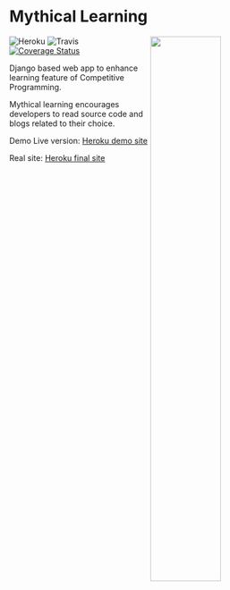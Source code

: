 # Mythical Learning

<img src = 'http://i.imgur.com/RTHUQNV.png' align="right" height="50%" width="50%"></img>
![Heroku](https://heroku-badge.herokuapp.com/?app=mythical-learning&root=admin&style=flat)
![Travis](https://travis-ci.org/shashank-sharma/mythical-learning.svg?branch=master)
[![Coverage Status](https://coveralls.io/repos/github/shashank-sharma/mythical-learning/badge.svg?branch=master)](https://coveralls.io/github/shashank-sharma/mythical-learning?branch=master)

Django based web app to enhance learning feature of Competitive Programming.

Mythical learning encourages developers to read source code and blogs related to their choice.

Demo Live version: [Heroku demo site](http://django-myth.herokuapp.com/)

Real site: [Heroku final site](http://mythical-learning.herokuapp.com/)
